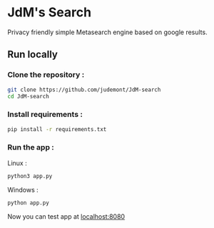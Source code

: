 # JdM's Search
Privacy friendly simple Metasearch engine based on google results.
## Run locally
### Clone the repository :
```bash
git clone https://github.com/judemont/JdM-search
cd JdM-search
```
### Install requirements :
```bash
pip install -r requirements.txt
```
### Run the app :
Linux :
```bash
python3 app.py
```
Windows :
```bash
python app.py
```
Now you can test app at [localhost:8080](https://localhost:8080)
